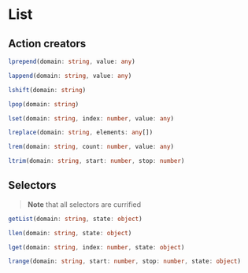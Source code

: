 # List

## Action creators

```ts
lprepend(domain: string, value: any)

lappend(domain: string, value: any)

lshift(domain: string)

lpop(domain: string)

lset(domain: string, index: number, value: any)

lreplace(domain: string, elements: any[])

lrem(domain: string, count: number, value: any)

ltrim(domain: string, start: number, stop: number)
```

## Selectors

> **Note** that all selectors are currified

```ts
getList(domain: string, state: object)

llen(domain: string, state: object)

lget(domain: string, index: number, state: object)

lrange(domain: string, start: number, stop: number, state: object)
```